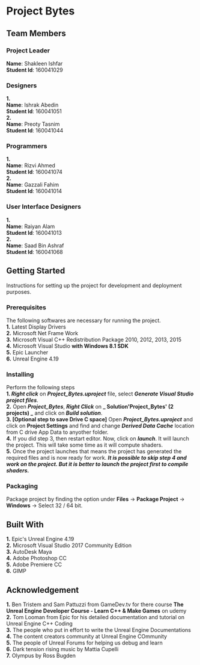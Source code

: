 # **Project Bytes**

## **Team Members**

### **Project Leader**
**Name**: Shakleen Ishfar                                                     
**Student Id**: 160041029                                                     
                                                     
### **Designers**                                                     
**1.**                                                     
**Name**: Ishrak Abedin                                                     
**Student Id**: 160041051                                                     
**2.**                                                     
**Name**: Preoty Tasnim                                                     
**Student Id**: 160041044                                                     
                                                        
### **Programmers**                                                     
**1.**                                                     
**Name**: Rizvi Ahmed                                                     
**Student Id**: 160041074                                                     
**2.**                                                     
**Name**: Gazzali Fahim                                                     
**Student Id**: 160041014                                                     
                                                        
### **User Interface Designers**                                                     
**1.**                                                     
**Name**: Raiyan Alam                                                     
**Student Id**: 160041013                                                     
**2.**                                                     
**Name**: Saad Bin Ashraf                                                     
**Student Id**: 160041068                                                     
                                                        
                                                     
## **Getting Started**                                                     
Instructions for setting up the project for development and deployment purposes.                                                     
                                                     
### **Prerequisites**                                                     
The following softwares are necessary for running the project.                                                     
**1.** Latest Display Drivers                                                     
**2.** Microsoft Net Frame Work                                                     
**3.** Microsoft Visual C++ Redistribution Package 2010, 2012, 2013, 2015                                                     
**4.** Microsoft Visual Studio **with Windows 8.1 SDK**                                                     
**5.** Epic Launcher                                                     
**6.** Unreal Engine 4.19                                                     
                                                     
### **Installing**                                                     
Perform the following steps                                                     
**1. _Right click_** on **_Project_Bytes.uproject_** file, select **_Generate Visual Studio project files_**.                                                     
**2.** Open **_Project_Bytes_**, **_Right Click_** on **_ Solution'Project_Bytes' (2 projects) _** and click on **_Build solution_**.                                    
**3. [Optional step to save Drive C space]** Open **_Project_Bytes.uproject_** and click on **Project Settings** and find and change **_Derived Data Cache_** location from C drive App Data to anyother folder.                                                     
**4.** If you did step 3, then restart editor. Now, click on **_launch_**. It will launch the project. This will take some time as it will compute shaders.              
**5.** Once the project launches that means the project has generated the required files and is now ready for work. **_It is possible to skip step 4 and work on the project. But it is better to launch the project first to compile shaders._**                                                     
                                                     
### **Packaging**                                                     
Package project by finding the option under **Files** -> **Package Project** -> **Windows** -> Select 32 / 64 bit.                                                     
                                                     
                                                     
## **Built With**                                                     
**1.** Epic's Unreal Engine 4.19                                                     
**2.** Microsoft Visual Studio 2017 Community Edition                                                     
**3.** AutoDesk Maya                                                     
**4.** Adobe Photoshop CC                                                     
**5.** Adobe Premiere CC                                                     
**6.** GIMP                                                     
                                                     
## Acknowledgement                                                     
**1.** Ben Tristem and Sam Pattuzzi from GameDev.tv for there course **The Unreal Engine Developer Course - Learn C++ & Make Games** on udemy                            
**2.** Tom Looman from Epic for his detailed documentation and tutorial on Unreal Engine C++ Coding                                                     
**3.** The people who put in effort to write the Unreal Engine Documentations                                                     
**4.** The content creators community at Unreal Engine COmmunity                                                     
**5.** The people of Unreal Forums for helping us debug and learn                                                     
**6.** Dark tension rising music by Mattia Cupelli                                                     
**7.** Olympus by Ross Bugden                                                     
                                                     